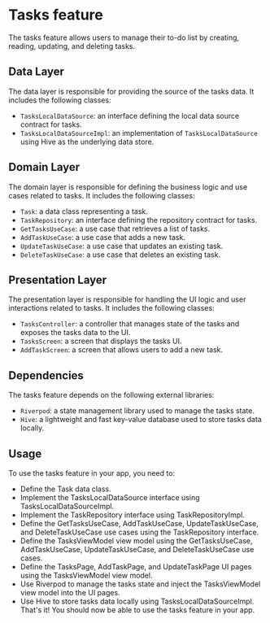 # Tasks feature
The tasks feature allows users to manage their to-do list by creating, reading, updating, and deleting tasks.

## Data Layer
The data layer is responsible for providing the source of the tasks data. It includes the following classes:

- `TasksLocalDataSource`: an interface defining the local data source contract for tasks.
- `TasksLocalDataSourceImpl`: an implementation of `TasksLocalDataSource` using Hive as the underlying data store.
## Domain Layer
The domain layer is responsible for defining the business logic and use cases related to tasks. It includes the following classes:

- `Task`: a data class representing a task.
- `TaskRepository`: an interface defining the repository contract for tasks.
- `GetTasksUseCase`: a use case that retrieves a list of tasks.
- `AddTaskUseCase`: a use case that adds a new task.
- `UpdateTaskUseCase`: a use case that updates an existing task.
- `DeleteTaskUseCase`: a use case that deletes an existing task.
## Presentation Layer
The presentation layer is responsible for handling the UI logic and user interactions related to tasks. It includes the following classes:

- `TasksController`: a controller that manages state of the tasks and exposes the tasks data to the UI.
- `TasksScreen`: a screen that displays the tasks UI.
- `AddTaskScreen`: a screen that allows users to add a new task.


## Dependencies
The tasks feature depends on the following external libraries:

- `Riverpod`: a state management library used to manage the tasks state.
- `Hive`: a lightweight and fast key-value database used to store tasks data locally.
## Usage
To use the tasks feature in your app, you need to:

- Define the Task data class.
- Implement the TasksLocalDataSource interface using TasksLocalDataSourceImpl.
- Implement the TaskRepository interface using TaskRepositoryImpl.
- Define the GetTasksUseCase, AddTaskUseCase, UpdateTaskUseCase, and DeleteTaskUseCase use cases using the TaskRepository interface.
- Define the TasksViewModel view model using the GetTasksUseCase, AddTaskUseCase, UpdateTaskUseCase, and DeleteTaskUseCase use cases.
- Define the TasksPage, AddTaskPage, and UpdateTaskPage UI pages using the TasksViewModel view model.
- Use Riverpod to manage the tasks state and inject the TasksViewModel view model into the UI pages.
- Use Hive to store tasks data locally using TasksLocalDataSourceImpl.
That's it! You should now be able to use the tasks feature in your app.